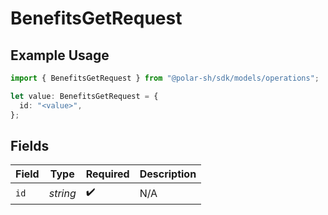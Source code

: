 # BenefitsGetRequest

## Example Usage

```typescript
import { BenefitsGetRequest } from "@polar-sh/sdk/models/operations";

let value: BenefitsGetRequest = {
  id: "<value>",
};
```

## Fields

| Field              | Type               | Required           | Description        |
| ------------------ | ------------------ | ------------------ | ------------------ |
| `id`               | *string*           | :heavy_check_mark: | N/A                |